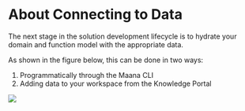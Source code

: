 # About Connecting to Data

The next stage in the solution development lifecycle is to hydrate your domain and function model with the appropriate data.

As shown in the figure below, this can be done in two ways:

1. Programmatically through the Maana CLI 
2. Adding data to your workspace from the Knowledge Portal

![](https://maanaimages.blob.core.windows.net/maana-q-documentation/k4.png)

### 

### 

